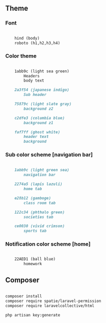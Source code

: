 ## Theme

### Font
```markdown

    hind (body)
    roboto (h1,h2,h3,h4)
```

### Color theme
```markdown

    1abb9c (light sea green)
        Headers
        body text

    2a3f54 (japanese indigo)
        Sub header

    75879c (light slate gray)
        background z2

    c2dfe3 (columbia blue)
        background z1

    faf7ff (ghost white)
        header text
        background 
```    
    
### Sub color scheme [navigation bar]
```markdown
    
    1abb9c (light green sea)
        navigation bar

    2274a5 (lapis lazuli)
        home tab

    e28b12 (gamboge)
        class room tab

    122c34 (phthalo green)
        societies tab

    ce0030 (vivid crimson)
        sports tab
  ```      
### Notification color scheme [home]
```markdown

    22AED1 (ball blue)
        homework
```        
        
## Composer
```markdown

composer install
composer require spatie/laravel-permission
composer require laravelcollective/html

php artisan key:generate

```
